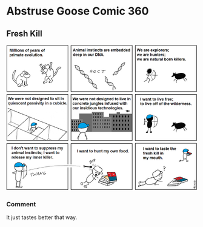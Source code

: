# Abstruse Goose Comic 360
## Fresh Kill

![image](comics/i_hear_the_cry_of_the_warrior.png)
### Comment
It just tastes better that way.

